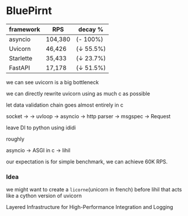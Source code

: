 # BluePirnt

| framework | RPS     | decay %   |
| --------- | ------- | --------- |
| asyncio   | 104,380 | (- 100%)  |
| Uvicorn   | 46,426  | (↓ 55.5%) |
| Starlette | 35,433  | (↓ 23.7%) |
| FastAPI   | 17,178  | (↓ 51.5%) |

we can see uvicorn is a big bottleneck

we can directly rewrite uvicorn using as much c as possible

let data validation chain goes almost entirely in c

socket -> -> uvloop -> asyncio -> http parser -> msgspec -> Request

leave DI to python using ididi


roughly 

asyncio -> ASGI in c -> lihil

our expectation is for simple benchmark, we can achieve 60K RPS.


### Idea
we might want to create a `licorne`(unicorn in french) before lihil that acts like a cython version of uvicorn


Layered Infrastructure for High-Performance Integration and Logging



